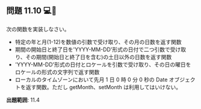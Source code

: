 ## 問題 11.10 💻🧪

次の関数を実装しなさい。

- 特定の年と月(1-12)を数値の引数で受け取り、その月の日数を返す関数
- 期間の開始日と終了日を'YYYY-MM-DD'形式の日付で二つ引数で受け取り、その期間(開始日と終了日を含む)の土日以外の日数を返す関数
- 'YYYY-MM-DD'形式の日付とロケールを引数で受け取り、その日の曜日をロケールの形式の文字列で返す関数
- ローカルのタイムゾーンにおいて先月 1 日 0 時 0 分 0 秒の Date オブジェクトを返す関数。ただし getMonth、setMonth は利用してはいけない。

**出題範囲**: 11.4
